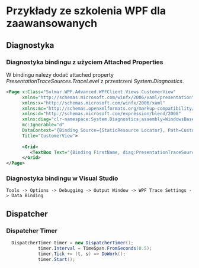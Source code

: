 # Przykłady ze szkolenia WPF dla zaawansowanych


## Diagnostyka 

### Diagnostyka bindingu z użyciem Attached Properties

W bindingu należy dodać attached property _PresentationTraceSources.TraceLevel_ z przestrzeni _System.Diagnostics_.


~~~ xml
<Page x:Class="Sulmar.WPF.Advanced.WPFClient.Views.CustomerView"
      xmlns="http://schemas.microsoft.com/winfx/2006/xaml/presentation"
      xmlns:x="http://schemas.microsoft.com/winfx/2006/xaml"
      xmlns:mc="http://schemas.openxmlformats.org/markup-compatibility/2006" 
      xmlns:d="http://schemas.microsoft.com/expression/blend/2008" 
      xmlns:diag="clr-namespace:System.Diagnostics;assembly=WindowsBase"
      mc:Ignorable="d"       
      DataContext="{Binding Source={StaticResource Locator}, Path=CustomerViewModel}" 
      Title="CustomerView">
      
      <Grid>
         <TextBox Text="{Binding FirstName, diag:PresentationTraceSources.TraceLevel=High}" Tag="First name" />
      </Grid>
</Page>    
~~~

### Diagnostyka bindingu w Visual Studio

`Tools -> Options -> Debugging -> Output Window -> WPF Trace Settings -> Data Binding`


## Dispatcher

### Dispatcher Timer

~~~ csharp
  DispatcherTimer timer = new DispatcherTimer();
            timer.Interval = TimeSpan.FromSeconds(0.5);
            timer.Tick += (t, s) => DoWork();
            timer.Start();
~~~
